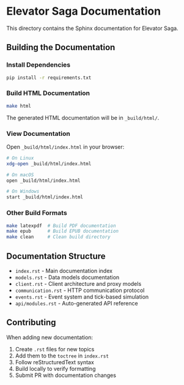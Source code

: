 # Elevator Saga Documentation

This directory contains the Sphinx documentation for Elevator Saga.

## Building the Documentation

### Install Dependencies

```bash
pip install -r requirements.txt
```

### Build HTML Documentation

```bash
make html
```

The generated HTML documentation will be in `_build/html/`.

### View Documentation

Open `_build/html/index.html` in your browser:

```bash
# On Linux
xdg-open _build/html/index.html

# On macOS
open _build/html/index.html

# On Windows
start _build/html/index.html
```

### Other Build Formats

```bash
make latexpdf  # Build PDF documentation
make epub      # Build EPUB documentation
make clean     # Clean build directory
```

## Documentation Structure

- `index.rst` - Main documentation index
- `models.rst` - Data models documentation
- `client.rst` - Client architecture and proxy models
- `communication.rst` - HTTP communication protocol
- `events.rst` - Event system and tick-based simulation
- `api/modules.rst` - Auto-generated API reference

## Contributing

When adding new documentation:

1. Create `.rst` files for new topics
2. Add them to the `toctree` in `index.rst`
3. Follow reStructuredText syntax
4. Build locally to verify formatting
5. Submit PR with documentation changes
